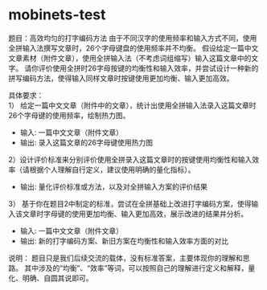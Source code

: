 # mobinets-test
题目：高效均匀的打字编码方法 
由于不同汉字的使用频率和输入方式不同，使用全拼输入法撰写文章时，26个字母键盘的使用频率并不均衡。 
假设给定一篇中文文章素材（附件文章），使用全拼输入法（不考虑词组缩写）输入这篇文章中的文字。 
请你评价使用全拼时26字母按键的均衡性和输入效率，并尝试设计一种新的拼写编码方法，使得输入同样文章时按键使用更加均衡、输入更加高效。  

具体要求：  
1） 给定一篇中文文章（附件中的文章），统计出使用全拼输入法录入这篇文章时26个字母键的使用频率，绘制热力图。 
- 输入: 一篇中文文章（附件文章） 
- 输出: 录入这篇文章的26字母键使用热力图  
 
2）设计评价标准来分别评价使用全拼录入这篇文章时的按键使用均衡性和输入效率（请根据个人理解自行定义，建议使用明确的量化指标）。   
- 输出: 量化评价标准或方法，以及对全拼输入方案的评价结果  

3） 基于你在题目2中制定的标准，尝试在全拼基础上改进打字编码方案，使得输入该文章时字母键的使用更加均衡、输入更加高效，展示改进的结果并分析。 
- 输入: 一篇中文文章（附件文章） 
- 输出: 新的打字编码方案、新旧方案在均衡性和输入效率方面的对比   
 
说明： 题目只是我们后续交流的载体，没有标准答案，主要体现你的理解和思路。 其中涉及的“均衡”、“效率”等词，可以按照自己的理解进行定义和解释，量化、明确、自圆其说即可。
